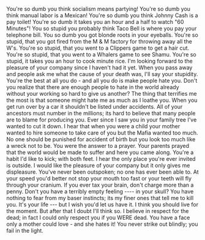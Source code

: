 You're so dumb you think socialism means partying!
You're so dumb you think manual labor is a Mexican!
You're so dumb you think Johnny Cash is a pay toilet!
You're so dumb it takes you an hour and a half to watch "60 Minutes"!
You  so stupid you probably think Taco Bell is where you pay your telephone bill.
You so dumb you got blonde roots in your eyeballs.
You're so stupid, that you got fired from the M & M factory for throwing away all the W's.
You're so stupid, that you went to a Clippers game to get a hair cut.
You're so stupid, that you went to a Whalers game to see Shamu.
You're so stupid, it takes you an hour to cook minute rice.
I'm  looking forward to the pleasure of your company since I haven't had it yet.
When you pass away and people ask me what the cause of your death was, I'll say your stupidity.
You're the best at all you do - and all you do is make people hate you.
Don't you realize that there are enough people to hate in the world already without your working so hard to give us another?
The  thing that terrifies me the most is that someone might hate me as much as I loathe you.
When you get run over by a car it shouldn't be listed under accidents.
All of your ancestors must number in the millions; its hard to believe that many people are to blame for producing you.
Ever since I saw you in your family tree I've wanted to cut it down.
I  hear  that  when  you were a child your mother wanted to hire someone to take care of you but the Mafia wanted too much.
No  one should be punished for accident of birth but you look too much like a wreck not to be.
You  were the answer to a prayer.  Your parents prayed that the world would be made to suffer and here you came along.
You're a habit I'd like to kick; with both feet.
I hear the only place you're ever invited is outside.
I would like the pleasure of your company but it only gives me displeasure.
You've never been outspoken; no one has ever been able to.
At  your speed you'd better not stop your mouth too fast or your teeth will fly through your cranium.
If you ever tax your brain, don't charge more than a penny.
Don't you have a terribly empty feeling ---- in your skull?
You  have  nothing  to fear from my baser instincts; its my finer ones that tell me to kill you.
It's your life --- but I wish you'd let us have it.
I  think you should live for the moment.  But after that I doubt I'll think so.
I  believe in respect for the dead; in fact I could only respect you if you WERE dead.
You have a face only a mother could love - and she hates it!
You never strike out blindly; you fail in the light.
